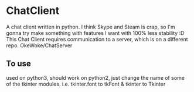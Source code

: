 # ChatClient
A chat client written in python.
I think Skype and Steam is crap, so I'm gonna try make something with features I want with 100% less stability :D
This Chat Client requires communication to a server, which is on a different repo. OkeWoke/ChatServer
## To use
used on python3, should work on python2, just change the name of some of the tkinter modules. 
i.e. tkinter.font to tkFont & tkinter to Tkinter
